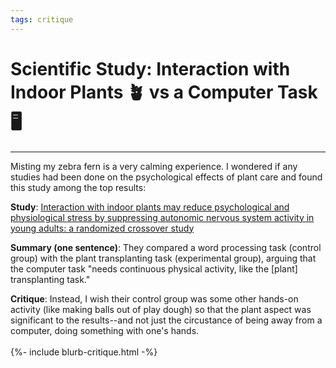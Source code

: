 ```yaml
---
tags: critique
---
```


# Scientific Study: Interaction with Indoor Plants 🪴 vs a Computer Task 🖥️
---

Misting my zebra fern is a very calming experience. I wondered if any studies had been done on the psychological effects of plant care and found this study among the top results: 

**Study**: [Interaction with indoor plants may reduce psychological and physiological stress by suppressing autonomic nervous system activity in young adults: a randomized crossover study](https://pmc.ncbi.nlm.nih.gov/articles/PMC4419447/)

**Summary (one sentence)**: They compared a word processing task (control group) with the plant transplanting task (experimental group), arguing that the computer task "needs continuous physical activity, like the \[plant\] transplanting task." 

**Critique**: Instead, I wish their control group was some other hands-on activity (like making balls out of play dough) so that the plant aspect was significant to the results--and not just the circustance of being away from a computer, doing something with one's hands. 
<br><br>
{%- include blurb-critique.html -%}
